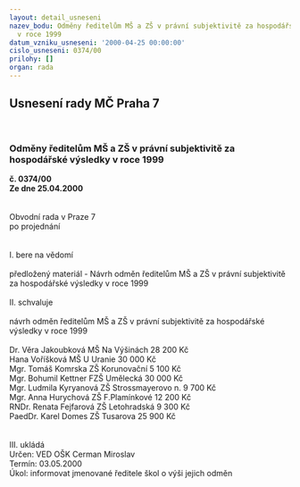 ```yaml
---
layout: detail_usneseni
nazev_bodu: Odměny ředitelům MŠ a ZŠ v právní subjektivitě za hospodářské výsledky
  v roce 1999
datum_vzniku_usneseni: '2000-04-25 00:00:00'
cislo_usneseni: 0374/00
prilohy: []
organ: rada
---
```

<div id="ucUsn_pList" class="usn">
	<span><h2>Usnesení rady MČ Praha 7 </h2>
<br></span><div class="standBody">
<span><h3>Odměny ředitelům MŠ a ZŠ v právní subjektivitě za hospodářské výsledky v roce 1999</h3></span><div class="center">
		<strong>č. 0374/00</strong><br>
	</div>
<div class="center">
		<strong>Ze dne 25.04.2000</strong><br><br>
	</div>
<br>Obvodní rada v Praze 7<br>po projednání<br><br><br>I.	bere na vědomí<br><br> předložený materiál - Návrh odměn ředitelům MŠ a ZŠ v právní subjektivitě za hospodářské výsledky v roce 1999<br><br>II.	schvaluje <br><br>návrh odměn ředitelům MŠ a ZŠ v právní subjektivitě za hospodářské výsledky v roce 1999<br><br>Dr. Věra Jakoubková	MŠ Na Výšinách	        28 200 Kč<br>Hana Voříšková	        MŠ U Uranie	        30 000 Kč<br>Mgr. Tomáš Komrska	ZŠ Korunovační	         5 100 Kč<br>Mgr. Bohumil Kettner	FZŠ Umělecká	        30 000 Kč<br>Mgr. Ludmila Kyryanová	ZŠ Strossmayerovo n.	 9 700 Kč<br>Mgr. Anna Hurychová	ZŠ F.Plamínkové	        12 200 Kč<br>RNDr. Renata Fejfarová	ZŠ Letohradská	         9 300 Kč<br>PaedDr. Karel Domes	ZŠ Tusarova	        25 900 Kč<br><br><br>III.	ukládá <br>  Určen:	     	VED OŠK Cerman Miroslav<br>Termín: 03.05.2000<br>Úkol:	informovat jmenované ředitele škol o výši jejich odměn<br>
</div>
</div>